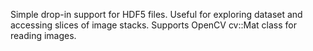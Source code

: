 

Simple drop-in support for HDF5 files.
Useful for exploring dataset and accessing slices of image stacks.
Supports OpenCV cv::Mat class for reading images.
